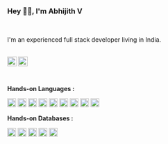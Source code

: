 ### Hey 👋🏽, I'm Abhijith V
<br/>

I'm an experienced full stack developer living in India.<br/><br/>

<a href="https://www.linkedin.com/in/abhijithv/">
  <img align="left" alt="LinkdeIN" width="22px" src="https://cdn.jsdelivr.net/npm/simple-icons@v3/icons/linkedin.svg" />
</a>
&nbsp;&nbsp;
<a href="https://www.instagram.com/abhisawzm/">
  <img align="left" alt="Instagram" width="22px" src="https://cdn.jsdelivr.net/npm/simple-icons@v3/icons/instagram.svg" />
</a>

<br/><br/>
**Hands-on Languages :** 

<code><img height="20" src="https://img.shields.io/static/v1?label=NodeJS&color=blue&message=%20&logo=node.js"></code>
<code><img height="20" src="https://img.shields.io/static/v1?label=Flask&color=green&message=%20&logo=flask"></code>
<code><img height="20" src="https://img.shields.io/static/v1?label=Python&color=blue&message=%20&logo=python"></code>
<code><img height="20" src="https://img.shields.io/static/v1?label=Typescript&color=green&message=%20&logo=typescript"></code>
<code><img height="20" src="https://img.shields.io/static/v1?label=ReactJS&color=blue&message=%20&logo=react"></code>
<code><img height="20" src="https://img.shields.io/static/v1?label=React Native&color=green&message=%20&logo=react"></code>
<code><img height="20" src="https://img.shields.io/static/v1?label=%20&color=blue&message=%20&logo=c"></code>
<code><img height="20" src="https://img.shields.io/static/v1?label=PHP&color=green&message=%20&logo=php"></code>
<code><img height="20" src="https://img.shields.io/static/v1?label=GraphQL&color=blue&message= &logo=graphql"></code>


**Hands-on Databases :** 


<code><img height="20" src="https://img.shields.io/static/v1?label=MYSQL&color=green&message=%20&logo=mysql"></code>
<code><img height="20" src="https://img.shields.io/static/v1?label=MongoDB&color=blue&message=%20&logo=mongodb"></code>
<code><img height="20" src="https://img.shields.io/static/v1?label=Firebase&color=green&message=%20&logo=firebase"></code>
<code><img height="20" src="https://img.shields.io/static/v1?label=PostgreSQL&color=blue&message=%20&logo=postgresql"></code>
<code><img height="20" src="https://img.shields.io/static/v1?label=BigQuery&color=green&message=%20&logo=bigquery"></code>


